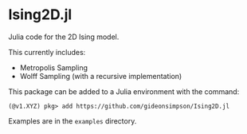 # Ising2D.jl
Julia code for the 2D Ising model.

This currently includes:
* Metropolis Sampling
* Wolff Sampling (with a recursive implementation)

This package can be added to a Julia environment with the command:
```
(@v1.XYZ) pkg> add https://github.com/gideonsimpson/Ising2D.jl
```
Examples are in the `examples` directory.
